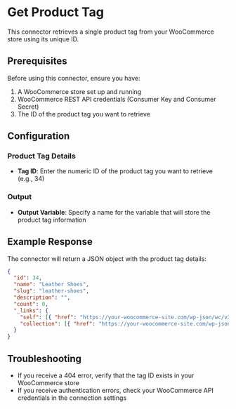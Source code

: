 # Get Product Tag

This connector retrieves a single product tag from your WooCommerce store using its unique ID.

## Prerequisites

Before using this connector, ensure you have:

1. A WooCommerce store set up and running
2. WooCommerce REST API credentials (Consumer Key and Consumer Secret)
3. The ID of the product tag you want to retrieve

## Configuration

### Product Tag Details

- **Tag ID**: Enter the numeric ID of the product tag you want to retrieve (e.g., 34)

### Output

- **Output Variable**: Specify a name for the variable that will store the product tag information

## Example Response

The connector will return a JSON object with the product tag details:

```json
{
  "id": 34,
  "name": "Leather Shoes",
  "slug": "leather-shoes",
  "description": "",
  "count": 0,
  "_links": {
    "self": [{ "href": "https://your-woocommerce-site.com/wp-json/wc/v3/products/tags/34" }],
    "collection": [{ "href": "https://your-woocommerce-site.com/wp-json/wc/v3/products/tags" }]
  }
}
```

## Troubleshooting

- If you receive a 404 error, verify that the tag ID exists in your WooCommerce store
- If you receive authentication errors, check your WooCommerce API credentials in the connection settings